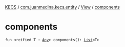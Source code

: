 [KECS](../../index.md) / [com.juanmedina.kecs.entity](../index.md) / [View](index.md) / [components](./components.md)

# components

`fun <reified T : `[`Any`](https://kotlinlang.org/api/latest/jvm/stdlib/kotlin/-any/index.html)`> components(): `[`List`](https://kotlinlang.org/api/latest/jvm/stdlib/kotlin.collections/-list/index.html)`<T>`